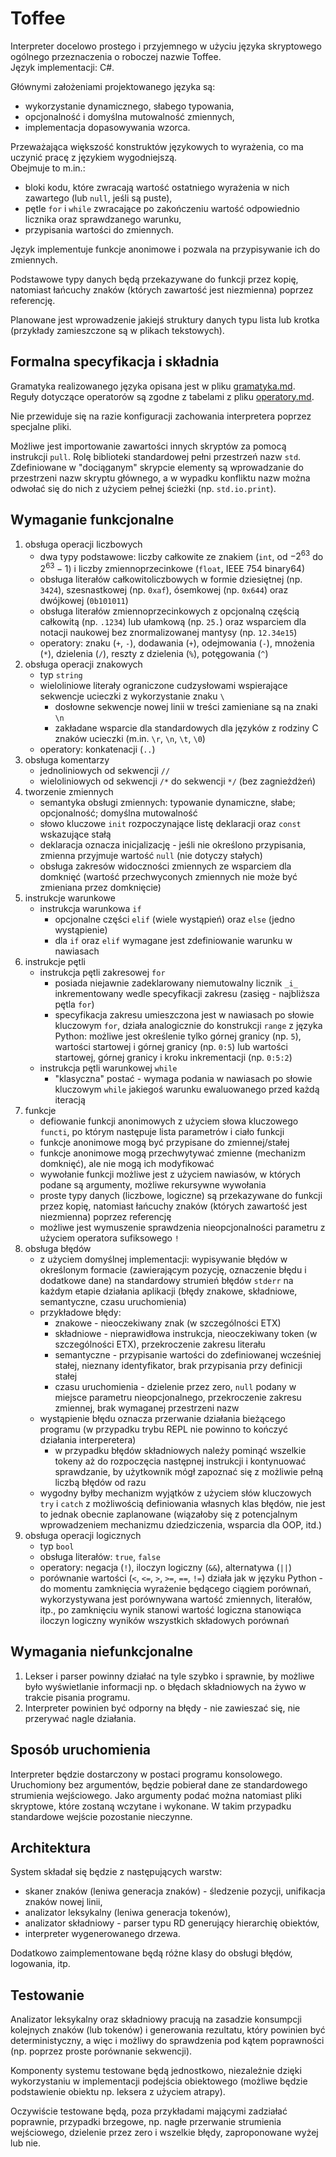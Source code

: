 # Toffee

Interpreter docelowo prostego i przyjemnego w użyciu języka skryptowego ogólnego przeznaczenia o roboczej nazwie Toffee.  
Język implementacji: C#.

Głównymi założeniami projektowanego języka są:
* wykorzystanie dynamicznego, słabego typowania,
* opcjonalność i domyślna mutowalność zmiennych,
* implementacja dopasowywania wzorca.

Przeważająca większość konstruktów językowych to wyrażenia, co ma uczynić pracę z językiem wygodniejszą.    
Obejmuje to m.in.:
* bloki kodu, które zwracają wartość ostatniego wyrażenia w nich zawartego (lub `null`, jeśli są puste),
* pętle `for` i `while` zwracające po zakończeniu wartość odpowiednio licznika oraz sprawdzanego warunku,
* przypisania wartości do zmiennych.

Język implementuje funkcje anonimowe i pozwala na przypisywanie ich do zmiennych.

Podstawowe typy danych będą przekazywane do funkcji przez kopię, natomiast łańcuchy znaków (których zawartość jest niezmienna) poprzez referencję.

Planowane jest wprowadzenie jakiejś struktury danych typu lista lub krotka (przykłady zamieszczone są w plikach tekstowych).


## Formalna specyfikacja i składnia

Gramatyka realizowanego języka opisana jest w pliku [gramatyka.md](gramatyka.md). Reguły dotyczące operatorów są zgodne z tabelami z pliku [operatory.md](operatory.md).

Nie przewiduje się na razie konfiguracji zachowania interpretera poprzez specjalne pliki.

Możliwe jest importowanie zawartości innych skryptów za pomocą instrukcji `pull`. Rolę biblioteki standardowej pełni przestrzeń nazw `std`. Zdefiniowane w "dociąganym" skrypcie elementy są wprowadzanie do przestrzeni nazw skryptu głównego, a w wypadku konfliktu nazw można odwołać się do nich z użyciem pełnej ścieżki (np. `std.io.print`).

## Wymaganie funkcjonalne
1. obsługa operacji liczbowych
    * dwa typy podstawowe: liczby całkowite ze znakiem (`int`, od $`-2^{63}`$ do $`2^{63}-1`$) i liczby zmiennoprzecinkowe (`float`, IEEE 754 binary64)
    * obsługa literałów całkowitoliczbowych w formie dziesiętnej (np. `3424`), szesnastkowej (np. `0xaf`), ósemkowej (np. `0x644`) oraz dwójkowej (`0b101011`)
    * obsługa literałów zmiennoprzecinkowych z opcjonalną częścią całkowitą (np. `.1234`) lub ułamkową (np. `25.`) oraz wsparciem dla notacji naukowej bez znormalizowanej mantysy (np. `12.34e15`)
    * operatory: znaku (`+`, `-`), dodawania (`+`), odejmowania (`-`), mnożenia (`*`), dzielenia (`/`), reszty z dzielenia (`%`), potęgowania (`^`)
2. obsługa operacji znakowych
    * typ `string`
    * wieloliniowe literały ograniczone cudzysłowami wspierające sekwencje ucieczki z wykorzystanie znaku `\`
        * dosłowne sekwencje nowej linii w treści zamieniane są na znaki `\n`
        * zakładane wsparcie dla standardowych dla języków z rodziny C znaków ucieczki (m.in. `\r`, `\n`, `\t`, `\0`)
    * operatory: konkatenacji (`..`)
3. obsługa komentarzy
    * jednoliniowych od sekwencji `//`
    * wieloliniowych od sekwencji `/*` do sekwencji `*/` (bez zagnieżdżeń)
4. tworzenie zmiennych
    * semantyka obsługi zmiennych: typowanie dynamiczne, słabe; opcjonalność; domyślna mutowalność
    * słowo kluczowe `init` rozpoczynające listę deklaracji oraz `const` wskazujące stałą
    * deklaracja oznacza inicjalizację - jeśli nie określono przypisania, zmienna przyjmuje wartość `null` (nie dotyczy stałych)
    * obsługa zakresów widoczności zmiennych ze wsparciem dla domknięć (wartość przechwyconych zmiennych nie może być zmieniana przez domknięcie)
5. instrukcje warunkowe
    * instrukcja warunkowa `if`
        * opcjonalne części `elif` (wiele wystąpień) oraz `else` (jedno wystąpienie)
        * dla `if` oraz `elif` wymagane jest zdefiniowanie warunku w nawiasach
6. instrukcje pętli
    * instrukcja pętli zakresowej `for`
        * posiada niejawnie zadeklarowany niemutowalny licznik `_i_` inkrementowany wedle specyfikacji zakresu (zasięg - najbliższa pętla `for`)
        * specyfikacja zakresu umieszczona jest w nawiasach po słowie kluczowym `for`, działa analogicznie do konstrukcji `range` z języka Python: możliwe jest określenie tylko górnej granicy (np. `5`), wartości startowej i górnej granicy (np. `0:5`) lub wartości startowej, górnej granicy i kroku inkrementacji (np. `0:5:2`)
    * instrukcja pętli warunkowej `while`
        * "klasyczna" postać - wymaga podania w nawiasach po słowie kluczowym `while` jakiegoś warunku ewaluowanego przed każdą iteracją
7. funkcje
    * defiowanie funkcji anonimowych z użyciem słowa kluczowego `functi`, po którym następuje lista parametrów i ciało funkcji
    * funkcje anonimowe mogą być przypisane do zmiennej/stałej
    * funkcje anonimowe mogą przechwytywać zmienne (mechanizm domknięć), ale nie mogą ich modyfikować
    * wywołanie funkcji możliwe jest z użyciem nawiasów, w których podane są argumenty, możliwe rekursywne wywołania
    * proste typy danych (liczbowe, logiczne) są przekazywane do funkcji przez kopię, natomiast łańcuchy znaków (których zawartość jest niezmienna) poprzez referencję
    * możliwe jest wymuszenie sprawdzenia nieopcjonalności parametru z użyciem operatora sufiksowego `!`
8. obsługa błędów
    * z użyciem domyślnej implementacji: wypisywanie błędów w określonym formacie (zawierającym pozycję, oznaczenie błędu i dodatkowe dane) na standardowy strumień błędów `stderr` na każdym etapie działania aplikacji (błędy znakowe, składniowe, semantyczne, czasu uruchomienia)
    * przykładowe błędy:
        * znakowe - nieoczekiwany znak (w szczególności ETX)
        * składniowe - nieprawidłowa instrukcja, nieoczekiwany token (w szczególności ETX), przekroczenie zakresu literału
        * semantyczne - przypisanie wartości do zdefiniowanej wcześniej stałej, nieznany identyfikator, brak przypisania przy definicji stałej
        * czasu uruchomienia - dzielenie przez zero, `null` podany w miejsce parametru nieopcjonalnego, przekroczenie zakresu zmiennej, brak wymaganej przestrzeni nazw
    * wystąpienie błędu oznacza przerwanie działania bieżącego programu (w przypadku trybu REPL nie powinno to kończyć działania interperetera)
        * w przypadku błędów składniowych należy pominąć wszelkie tokeny aż do rozpoczęcia następnej instrukcji i kontynuować sprawdzanie, by użytkownik mógł zapoznać się z możliwie pełną liczbą błędów od razu
    * wygodny byłby mechanizm wyjątków z użyciem słów kluczowych `try` i `catch` z możliwością definiowania własnych klas błędów, nie jest to jednak obecnie zaplanowane (wiązałoby się z potencjalnym wprowadzeniem mechanizmu dziedziczenia, wsparcia dla OOP, itd.)
9. obsługa operacji logicznych
    * typ `bool`
    * obsługa literałów: `true`, `false`
    * operatory: negacja (`!`), iloczyn logiczny (`&&`), alternatywa (`||`)
    * porównanie wartości (`<`, `<=`, `>`, `>=`, `==`, `!=`) działa jak w języku Python - do momentu zamknięcia wyrażenie będącego ciągiem porównań, wykorzystywana jest porównywana wartość zmiennych, literałów, itp., po zamknięciu wynik stanowi wartość logiczna stanowiąca iloczyn logiczny wyników wszystkich składowych porównań

## Wymagania niefunkcjonalne

1. Lekser i parser powinny działać na tyle szybko i sprawnie, by możliwe było wyświetlanie informacji np. o błędach składniowych na żywo w trakcie pisania programu.
2. Interpreter powinien być odporny na błędy - nie zawieszać się, nie przerywać nagle działania.

## Sposób uruchomienia

Interpreter będzie dostarczony w postaci programu konsolowego. Uruchomiony bez argumentów, będzie pobierał dane ze standardowego strumienia wejściowego. Jako argumenty podać można natomiast pliki skryptowe, które zostaną wczytane i wykonane. W takim przypadku standardowe wejście pozostanie nieczynne. 

## Architektura

System składał się będzie z następujących warstw:
* skaner znaków (leniwa generacja znaków) - śledzenie pozycji, unifikacja znaków nowej linii,
* analizator leksykalny (leniwa generacja tokenów),
* analizator składniowy - parser typu RD generujący hierarchię obiektów,
* interpreter wygenerowanego drzewa.

Dodatkowo zaimplementowane będą różne klasy do obsługi błędów, logowania, itp.

## Testowanie

Analizator leksykalny oraz składniowy pracują na zasadzie konsumpcji kolejnych znaków (lub tokenów) i generowania rezultatu, który powinien być deterministyczny, a więc i możliwy do sprawdzenia pod kątem poprawności (np. poprzez proste porównanie sekwencji).

Komponenty systemu testowane będą jednostkowo, niezależnie dzięki wykorzystaniu w implementacji podejścia obiektowego (możliwe będzie podstawienie obiektu np. leksera z użyciem atrapy).

Oczywiście testowane będą, poza przykładami mającymi zadziałać poprawnie, przypadki brzegowe, np. nagłe przerwanie strumienia wejściowego, dzielenie przez zero i wszelkie błędy, zaproponowane wyżej lub nie.
